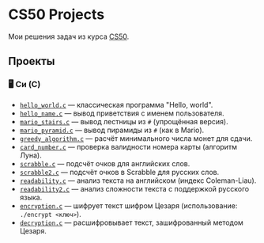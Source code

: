 # CS50 Projects  
Мои решения задач из курса [CS50](https://cs50.harvard.edu/x/2024/).  

## Проекты  
### 🖥️ Си (C)  
- [`hello_world.c`](/C/hello_world.c) — классическая программа "Hello, world".  
- [`hello_name.c`](/C/hello_name.c) — вывод приветствия с именем пользователя.  
- [`mario_stairs.c`](/C/mario_stairs.c) — вывод лестницы из `#` (упрощённая версия).  
- [`mario_pyramid.c`](/C/mario_pyramid.c) — вывод пирамиды из `#` (как в Mario).  
- [`greedy_algorithm.c`](/C/greedy_algorithm.c) — расчёт минимального числа монет для сдачи.  
- [`card_number.c`](/C/card_number.c) — проверка валидности номера карты (алгоритм Луна).  
- [`scrabble.c`](/C/scrabble.c) — подсчёт очков для английских слов.  
- [`scrabble2.c`](/C/scrabble2.c) — подсчёт очков в Scrabble для русских слов.  
- [`readability.c`](/C/readability.c) — анализ текста на английском (индекс Coleman-Liau).  
- [`readability2.c`](/C/readability2.c) — анализ сложности текста с поддержкой русского языка.  
- [`encryption.c`](/C/encryption.c) — шифрует текст шифром Цезаря (использование: `./encrypt <ключ>`).  
- [`decryption.c`](/C/decryption.c) — расшифровывает текст, зашифрованный методом Цезаря.  